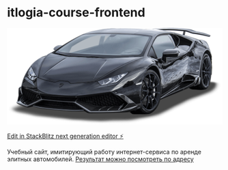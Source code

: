 # itlogia-course-frontend
![Машинка для красоты](/images/main-car.png)

[Edit in StackBlitz next generation editor ⚡️](https://stackblitz.com/~/github.com/iZelikov/itlogia-course-frontend)

Учебный сайт, имитирующий работу интернет-сервиса по аренде элитных автомобилей. 
[Результат можно посмотреть по адресу](https://izelikov.github.io/cars/)
